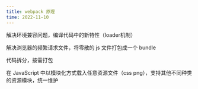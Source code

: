 ```yaml
---
title: webpack 原理
time: 2022-11-10
---
```




解决环境兼容问题，编译代码中的新特性（loader机制）

解决浏览器的频繁请求文件，将零散的 js 文件打包成一个 bundle

代码拆分，按需打包

在 JavaScript 中以模块化方式载入任意资源文件（css png），支持其他不同种类的资源模块，统一维护

